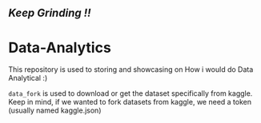 *Keep Grinding !!*
---

# Data-Analytics

This repository is used to storing and showcasing on How i would do Data Analytical :)

`data_fork` is used to download or get the dataset specifically from kaggle. Keep in mind, if we wanted to fork datasets from kaggle, we need a token (usually named kaggle.json)
